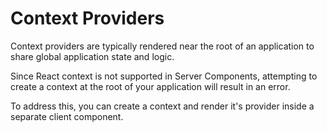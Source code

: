# Context Providers

Context providers are typically rendered near the root of an application to share global application state and logic.

Since React context is not supported in Server Components, attempting to create a context at the root of your
application will result in an error.

To address this, you can create a context and render it's provider inside a separate client component.